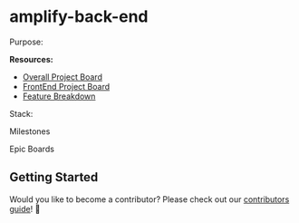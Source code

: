 # amplify-back-end

Purpose: 

**Resources:** 
- [Overall Project Board](https://github.com/orgs/Ally-Guide/projects/1)
- [FrontEnd Project Board](https://github.com/Ally-Guide/amplify-front-end/projects/1)
- [Feature Breakdown](https://github.com/Ally-Guide/ally-guide-app/issues/106)

Stack: 


Milestones


Epic Boards


## Getting Started

Would you like to become a contributor? Please check out our [contributors guide](.github/CONTRIBUTING.md)! 💝
